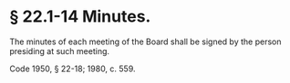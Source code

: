 # § 22.1-14 Minutes.

<p>The minutes of each meeting of the Board shall be signed by the person presiding at such meeting.</p><p>Code 1950, § 22-18; 1980, c. 559.</p>